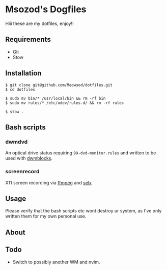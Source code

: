 # Msozod's Dogfiles

Hiii these are my dotfiles, enjoy!!

## Requirements

* Git
* Stow

## Installation

```
$ git clone git@github.com/Meowsod/dotfiles.git
$ cd dotfiles
```

```
$ sudo mv bin/* /usr/local/bin && rm -rf bin
$ sudo mv rules/* /etc/udev/rules.d/ && rm -rf rules
```

```
$ stow .
```

## Bash scripts

### dwmdvd

An optical drive status requiring `99-dvd-monitor.rules` and written to be used with [dwmblocks](https://github.com/torrinfail/dwmblocks).

### screenrecord

X11 screen recording via [ffmpeg](https://git.ffmpeg.org/ffmpeg) and [selx](https://codeberg.org/NRK/selx)

## Usage

Please verify that the bash scripts etc wont destroy ur system, as I've only written them for my own personal use.

## About

## Todo

* Switch to possibly another WM and nvim.
